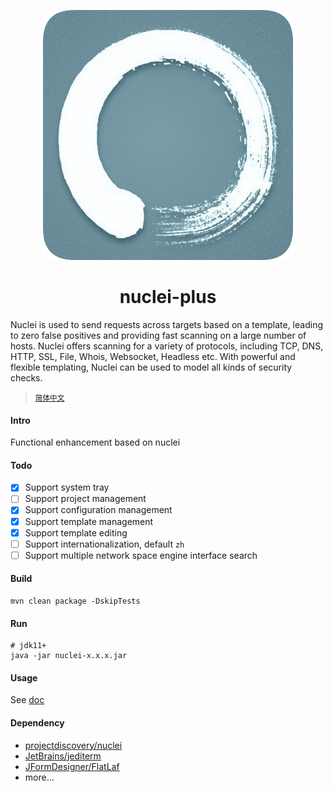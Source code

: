 <div align=center style="margin-top: 10px;">

![nuclei-plus-icon](doc/images/icon.png)
<h1>nuclei-plus</h1>
</div>

Nuclei is used to send requests across targets based on a template, leading to zero false positives and providing fast scanning on a large number of hosts. Nuclei offers scanning for a variety of protocols, including TCP, DNS, HTTP, SSL, File, Whois, Websocket, Headless etc. With powerful and flexible templating, Nuclei can be used to model all kinds of security checks.
> <small>[简体中文](README_zh.md)</small>

#### Intro
Functional enhancement based on nuclei

#### Todo
- [x] Support system tray
- [ ] Support project management
- [x] Support configuration management
- [x] Support template management
- [x] Support template editing
- [ ] Support internationalization, default `zh`
- [ ] Support multiple network space engine interface search

#### Build
```shell
mvn clean package -DskipTests
```

#### Run
```shell
# jdk11+
java -jar nuclei-x.x.x.jar
```

#### Usage
See [doc](https://yong-an-dang.github.io/nuclei-plus/)

#### Dependency
- [projectdiscovery/nuclei](https://github.com/projectdiscovery/nuclei)
- [JetBrains/jediterm](https://github.com/JetBrains/jediterm)
- [JFormDesigner/FlatLaf](https://github.com/JFormDesigner/FlatLaf)
- more...
